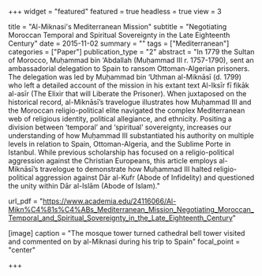 +++
widget = "featured"
featured = true
headless = true
view = 3

title = "Al-Miknasi's Mediterranean Mission"
subtitle = "Negotiating Moroccan Temporal and Spiritual Sovereignty in the Late Eighteenth Century"
date = 2015-11-02
summary = ""
tags = ["Mediterranean"]
categories = ["Paper"]
publication_type = "2"
abstract = "In 1779 the Sultan of Morocco, Muḥammad bin ‘Abdallah (Muḥammad III r. 1757-1790), sent an ambassadorial delegation to Spain to ransom Ottoman-Algerian prisoners. The delegation was led by Muḥammad bin ‘Uthman al-Miknāsī (d. 1799) who left a detailed account of the mission in his extant text Al-Iksīr fī fikāk al-asīr (The Elixir that will Liberate the Prisoner). When juxtaposed on the historical record, al-Miknāsī’s travelogue illustrates how Muḥammad III and the Moroccan religio-political elite navigated the complex Mediterranean web of religious identity, political allegiance, and ethnicity. Positing a division between ‘temporal’ and ‘spiritual’ sovereignty, increases our understanding of how Muḥammad III substantiated his authority on multiple levels in relation to Spain, Ottoman-Algeria, and the Sublime Porte in Istanbul. While previous scholarship has focused on a religio-political aggression against the Christian Europeans, this article employs al-Miknāsī’s travelogue to demonstrate how Muḥammad III halted religio-political aggression against Dār al-Kufr (Abode of Infidelity) and questioned the unity within Dār al-Islām (Abode of Islam)."

url_pdf = "https://www.academia.edu/24116066/Al-Mikn%C4%81s%C4%ABs_Mediterranean_Mission_Negotiating_Moroccan_Temporal_and_Spiritual_Sovereignty_in_the_Late_Eighteenth_Century"

[image]
caption = "The mosque tower turned cathedral bell tower visited and commented on by al-Miknasi during his trip to Spain"
focal_point = "center"

+++


